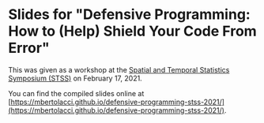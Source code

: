 # Slides for "Defensive Programming: How to (Help) Shield Your Code From Error"

This was given as a workshop at the [Spatial and Temporal Statistics Symposium (STSS)](https://stss2021.wordpress.com/) on February 17, 2021.

You can find the compiled slides online at [https://mbertolacci.github.io/defensive-programming-stss-2021/](https://mbertolacci.github.io/defensive-programming-stss-2021/).
